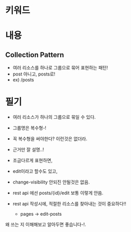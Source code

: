# 키워드

# 내용

## Collection Pattern

- 여러 리소스를 하나로 그룹으로 묶어 표현하는 패턴!
- post 아니고, posts로!
- ex) /posts

# 필기

- 여러 리소스가 하나의 그룹으로 묶일 수 있다.

- 그룹명은 복수형-!

- 꼭 복수형을 써야한다? 이런것은 없더라.
- 근거만 잘 설명..!

- 조금다르게 표현하면,

- edit이라고 할수도 있고,

- change-visibility 안되진 안될것은 없음.

- rest api 에선 posts/{id}/edit 보통 이렇게 안씀.

- rest api 작성시에, 적절한 리소스를 찾아내는 것이 중요하다!!
  - pages -> edit-posts

왜 쓰는 지 이해해보고 알아두면 좋습니다-!.
